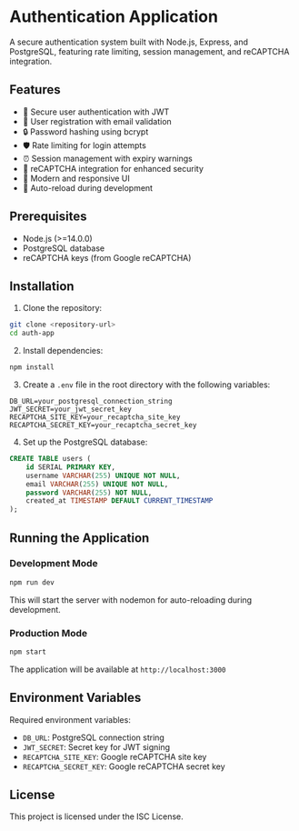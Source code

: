 # Authentication Application

A secure authentication system built with Node.js, Express, and PostgreSQL, featuring rate limiting, session management, and reCAPTCHA integration.

## Features

- 🔐 Secure user authentication with JWT
- 📝 User registration with email validation
- 🔒 Password hashing using bcrypt
- 🛡️ Rate limiting for login attempts
- ⏰ Session management with expiry warnings
- 🤖 reCAPTCHA integration for enhanced security
- 🎨 Modern and responsive UI
- 🔄 Auto-reload during development

## Prerequisites

- Node.js (>=14.0.0)
- PostgreSQL database
- reCAPTCHA keys (from Google reCAPTCHA)

## Installation

1. Clone the repository:
```bash
git clone <repository-url>
cd auth-app
```

2. Install dependencies:
```bash
npm install
```

3. Create a `.env` file in the root directory with the following variables:
```env
DB_URL=your_postgresql_connection_string
JWT_SECRET=your_jwt_secret_key
RECAPTCHA_SITE_KEY=your_recaptcha_site_key
RECAPTCHA_SECRET_KEY=your_recaptcha_secret_key
```

4. Set up the PostgreSQL database:
```sql
CREATE TABLE users (
    id SERIAL PRIMARY KEY,
    username VARCHAR(255) UNIQUE NOT NULL,
    email VARCHAR(255) UNIQUE NOT NULL,
    password VARCHAR(255) NOT NULL,
    created_at TIMESTAMP DEFAULT CURRENT_TIMESTAMP
);
```

## Running the Application

### Development Mode
```bash
npm run dev
```
This will start the server with nodemon for auto-reloading during development.

### Production Mode
```bash
npm start
```

The application will be available at `http://localhost:3000`






## Environment Variables

Required environment variables:
- `DB_URL`: PostgreSQL connection string
- `JWT_SECRET`: Secret key for JWT signing
- `RECAPTCHA_SITE_KEY`: Google reCAPTCHA site key
- `RECAPTCHA_SECRET_KEY`: Google reCAPTCHA secret key


## License

This project is licensed under the ISC License. 